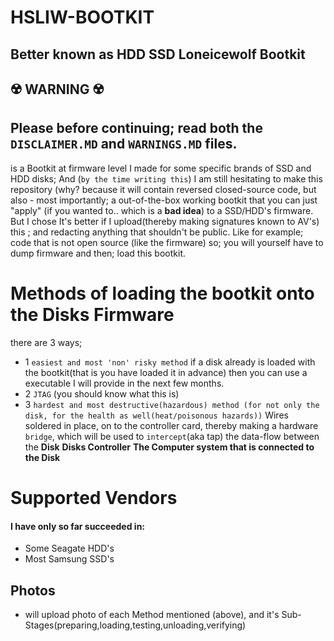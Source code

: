 # HSLIW-BOOTKIT
## Better known as  HDD SSD Loneicewolf Bootkit

## :radioactive: WARNING :radioactive:
## Please before continuing; read both the `DISCLAIMER.MD` and `WARNINGS.MD` files.


is a Bootkit at firmware level I made for some specific brands of SSD and HDD disks;
And (`by the time writing this`) I am still hesitating to make this repository (why? because it will contain reversed closed-source code, but also - most importantly; a out-of-the-box working bootkit that you can just "apply" (if you wanted to.. which is a **bad idea**) to a SSD/HDD's firmware.
But I chose It's better if I upload(thereby making signatures known to AV's) this ; and redacting anything that shouldn't be public. Like for example; code that is not open source (like the firmware) 
so; you will yourself have to dump firmware and then; load this bootkit.




# Methods of loading the bootkit onto the Disks Firmware
there are 3 ways;
- 1 `easiest and most 'non' risky method` if a disk already is loaded with the bootkit(that is you have loaded it in advance) then you can use a executable I will provide in the next few months.
- 2 `JTAG` (you should know what this is)
- 3 `hardest and most destructive(hazardous) method (for not only the disk, for the health as well(heat/poisonous hazards))` Wires soldered in place, on to the controller card, thereby making a hardware `bridge`, which will be used to `intercept`(aka tap) the data-flow between the **Disk** **Disks Controller** **The Computer system that is connected to the Disk**



# Supported Vendors
#### I have only so far succeeded in:
- Some Seagate HDD's
- Most Samsung SSD's





## Photos

- will upload photo of each Method mentioned (above), and it's Sub-Stages(preparing,loading,testing,unloading,verifying)















